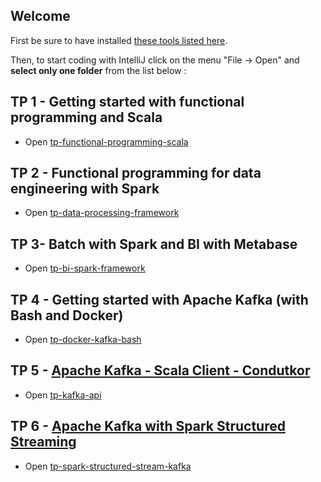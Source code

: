 ## Welcome
First be sure to have installed [these tools listed here](https://github.com/polomarcus/tp/tree/main?tab=readme-ov-file#tools-you-need).

Then, to start coding with IntelliJ click on the menu "File -> Open" and **select only one folder** from the list below :

## TP 1 - Getting started with functional programming and Scala
* Open [tp-functional-programming-scala](https://github.com/polomarcus/tp/tree/main/data-engineering/tp-functional-programming-scala)

## TP 2 - Functional programming for data engineering with Spark
* Open [tp-data-processing-framework](https://github.com/polomarcus/tp/tree/main/data-engineering/tp-data-processing-framework)

## TP 3- Batch with Spark and BI with Metabase
* Open [tp-bi-spark-framework](https://github.com/polomarcus/tp/tree/main/data-engineering/tp-bi-spark-framework)

## TP 4 - Getting started with Apache Kafka (with Bash and Docker)
* Open [tp-docker-kafka-bash]([https://github.com/polomarcus/tp/tree/main/data-engineering/tp-docker-kafka-bash](https://github.com/polomarcus/tp/tree/main/data-engineering/tp-docker-kafka))

## TP 5 - [Apache Kafka - Scala Client - Condutkor](https://kafka.apache.org/)
* Open [tp-kafka-api](https://github.com/polomarcus/tp/tree/main/data-engineering/tp-kafka-api)

## TP 6 - [Apache Kafka with Spark Structured Streaming](https://kafka.apache.org/)
* Open [tp-spark-structured-stream-kafka](https://github.com/polomarcus/tp/tree/main/data-engineering/tp-spark-structured-stream-kafka)
